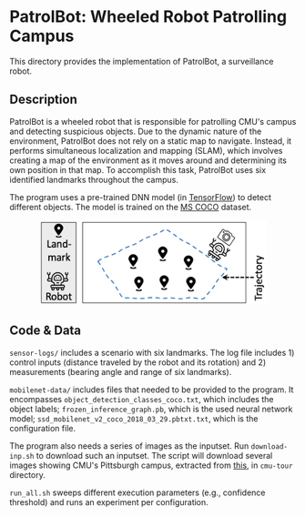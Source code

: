 # PatrolBot: Wheeled Robot Patrolling Campus
This directory provides the implementation of PatrolBot, a surveillance robot.

## Description
PatrolBot is a wheeled robot that is responsible for patrolling CMU's campus
and detecting suspicious objects. Due to the dynamic nature of the
environment, PatrolBot does not rely on a static map to navigate. Instead, it
performs simultaneous localization and mapping (SLAM), which involves
creating a map of the environment as it moves around and determining its own
position in that map. To accomplish this task, PatrolBot uses six identified
landmarks throughout the campus.

The program uses a pre-trained DNN model (in
[TensorFlow](https://www.tensorflow.org/)) to detect different objects. The
model is trained on the [MS COCO](https://cocodataset.org/#home) dataset.

<p align="center">
  <img
    width="400"
    height="150"
    src="../../.images/patrolbot.png"
  >
</p>

## Code & Data
`sensor-logs/` includes a scenario with six landmarks. The log file includes 1)
control inputs (distance traveled by the robot and its rotation) and 2)
measurements (bearing angle and range of six landmarks).

`mobilenet-data/` includes files that needed to be provided to the program. It
encompasses `object_detection_classes_coco.txt`, which includes the object
labels; `frozen_inference_graph.pb`, which is the used neural network model;
`ssd_mobilenet_v2_coco_2018_03_29.pbtxt.txt`, which is the configuration file.

The program also needs a series of images as the inputset. Run
`download-inp.sh` to download such an inputset. The script will download
several images showing CMU's Pittsburgh campus, extracted from
[this](https://youtu.be/WjhhLkCEly4?si=8_TrjjhPODOkWOUK), in `cmu-tour`
directory.

`run_all.sh` sweeps different execution parameters (e.g., confidence threshold)
and runs an experiment per configuration.

